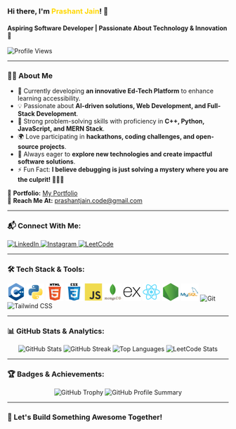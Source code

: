 ### Hi there, I'm **<span style="color:#FFD700; font-weight:bold;">Prashant Jain</span>**! 👋
#### Aspiring Software Developer | Passionate About Technology & Innovation 🚀

<p align="left">
  <img src="https://komarev.com/ghpvc/?username=prashantjain2718&label=Profile%20Views&color=0e75b6&style=flat" alt="Profile Views" />
</p>

---

### 👨‍💻 About Me
- 🔭 Currently developing **an innovative Ed-Tech Platform** to enhance learning accessibility.
- 💡 Passionate about **AI-driven solutions, Web Development, and Full-Stack Development**.
- 🎯 Strong problem-solving skills with proficiency in **C++, Python, JavaScript, and MERN Stack**.
- 🌍 Love participating in **hackathons, coding challenges, and open-source projects**.
- 🚀 Always eager to **explore new technologies and create impactful software solutions**.
- ⚡ Fun Fact: **I believe debugging is just solving a mystery where you are the culprit! 🕵️‍♂️🐞**

📌 **Portfolio:** [My Portfolio](https://prashantjain2718.github.io/My-Portfolio/)  
📩 **Reach Me At:** prashantjain.code@gmail.com

---

### 📬 Connect With Me:
<p align="left">
  <a href="https://linkedin.com/in/prashant-jain72" target="blank">
    <img src="https://raw.githubusercontent.com/rahuldkjain/github-profile-readme-generator/master/src/images/icons/Social/linked-in-alt.svg" alt="LinkedIn" height="30" width="40"/>
  </a>
  <a href="https://instagram.com/pj.code" target="blank">
    <img src="https://raw.githubusercontent.com/rahuldkjain/github-profile-readme-generator/master/src/images/icons/Social/instagram.svg" alt="Instagram" height="30" width="40"/>
  </a>
  <a href="https://www.leetcode.com/prashantjain3105" target="blank">
    <img src="https://raw.githubusercontent.com/rahuldkjain/github-profile-readme-generator/master/src/images/icons/Social/leet-code.svg" alt="LeetCode" height="30" width="40"/>
  </a>
</p>

---

### 🛠️ Tech Stack & Tools:
<p align="left">
  <img src="https://raw.githubusercontent.com/devicons/devicon/master/icons/cplusplus/cplusplus-original.svg" alt="C++" width="40" height="40"/>
  <img src="https://raw.githubusercontent.com/devicons/devicon/master/icons/python/python-original.svg" alt="Python" width="40" height="40"/>
  <img src="https://raw.githubusercontent.com/devicons/devicon/master/icons/html5/html5-original-wordmark.svg" alt="HTML5" width="40" height="40"/>
  <img src="https://raw.githubusercontent.com/devicons/devicon/master/icons/css3/css3-original-wordmark.svg" alt="CSS3" width="40" height="40"/>
  <img src="https://raw.githubusercontent.com/devicons/devicon/master/icons/javascript/javascript-original.svg" alt="JavaScript" width="40" height="40"/>
  <img src="https://raw.githubusercontent.com/devicons/devicon/master/icons/mongodb/mongodb-original-wordmark.svg" alt="MongoDB" width="40" height="40"/>
  <img src="https://raw.githubusercontent.com/devicons/devicon/master/icons/express/express-original.svg" alt="Express.js" width="40" height="40"/>
  <img src="https://raw.githubusercontent.com/devicons/devicon/master/icons/react/react-original.svg" alt="React" width="40" height="40"/>
  <img src="https://raw.githubusercontent.com/devicons/devicon/master/icons/nodejs/nodejs-original.svg" alt="Node.js" width="40" height="40"/>
  <img src="https://raw.githubusercontent.com/devicons/devicon/master/icons/mysql/mysql-original-wordmark.svg" alt="MySQL" width="40" height="40"/>
  <img src="https://www.vectorlogo.zone/logos/git-scm/git-scm-icon.svg" alt="Git" width="40" height="40"/>
  <img src="https://www.vectorlogo.zone/logos/tailwindcss/tailwindcss-icon.svg" alt="Tailwind CSS" width="40" height="40"/>
</p>

---

### 📊 GitHub Stats & Analytics:
<div align="center">
  <img src="https://github-readme-stats.vercel.app/api?username=prashantjain2718&show_icons=true&theme=dark&locale=en" alt="GitHub Stats" />
  <img src="https://github-readme-streak-stats.herokuapp.com/?user=prashantjain2718&theme=dark" alt="GitHub Streak" />
  <img src="https://github-readme-stats.vercel.app/api/top-langs?username=prashantjain2718&show_icons=true&theme=dark&locale=en&layout=compact" alt="Top Languages" />
  <img src="https://leetcard.jacoblin.cool/prashantjain3105?theme=dark&ext=contest" alt="LeetCode Stats" />
</div>

---

### 🏆 Badges & Achievements:
<p align="center">
  <img src="https://github-profile-trophy.vercel.app/?username=prashantjain2718&theme=radical&margin-w=15&column=6" alt="GitHub Trophy" />
  <img src="https://github-profile-summary-cards.vercel.app/api/cards/profile-details?username=prashantjain2718&theme=github_dark" alt="GitHub Profile Summary" />
</p>

---

### 🚀 Let's Build Something Awesome Together!
